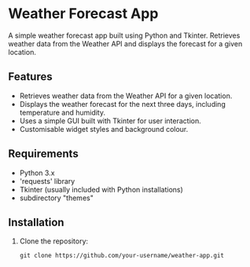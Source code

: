 # Weather Forecast App

A simple weather forecast app built using Python and Tkinter. Retrieves weather data from the Weather API and displays the forecast for a given location.

## Features
- Retrieves weather data from the Weather API for a given location.
- Displays the weather forecast for the next three days, including temperature and humidity.
- Uses a simple GUI built with Tkinter for user interaction.
- Customisable widget styles and background colour.

## Requirements
- Python 3.x
- 'requests' library
- Tkinter (usually included with Python installations)
- subdirectory "themes"

## Installation
1. Clone the repository:
   ```shell
   git clone https://github.com/your-username/weather-app.git
